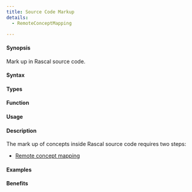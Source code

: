 ```yaml
---
title: Source Code Markup
details:
  - RemoteConceptMapping

---
```


#### Synopsis

Mark up in Rascal source code.

#### Syntax

#### Types

#### Function
       
#### Usage

#### Description

The mark up of concepts inside Rascal source code requires two steps:

* [Remote concept mapping](/Tutor/Markup/SourceCodeMarkup/RemoteConceptMapping)

#### Examples

#### Benefits


